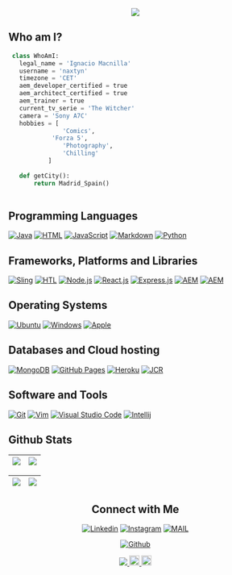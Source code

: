 
<p align="center">
  <img src="https://readme-typing-svg.herokuapp.com?color=FFBD69&size=30&center=true&vCenter=true&width=550&height=70&lines=Hey+There,+I'm+Ignacio;AEM Senior+Developer;AEM+Architect;AEM+Trainer;Forza+5+Player;gametag:+naxtyn">
</p>



## Who am I? 

 ```python
  class WhoAmI:
    legal_name = 'Ignacio Macnilla'
    username = 'naxtyn'
	timezone = 'CET'
    aem_developer_certified = true
    aem_architect_certified = true
    aem_trainer = true
    current_tv_serie = 'The Witcher'
    camera = 'Sony A7C'
	hobbies = [
				'Comics',
             'Forza 5',
			 	'Photography',
				'Chilling'
			]
	
	def getCity():
		return Madrid_Spain()
	
 ```

## Programming Languages

<p>
    <a href="#"><img alt="Java" src="https://img.shields.io/badge/java-%23ED8B00.svg?logo=java&logoColor=blue"></a>
    <a href="#"><img alt="HTML" src="https://img.shields.io/badge/HTML%20-%23E34F26.svg?logo=html5&logoColor=white"></a>
    <a href="#"><img alt="JavaScript" src="https://img.shields.io/badge/JavaScript%20-%23F7DF1E.svg?logo=javascript&logoColor=black"></a>
    <a href="#"><img alt="Markdown" src="https://img.shields.io/badge/Markdown-%23000000.svg?logo=markdown&logoColor=white"></a>
    <a href="#"><img alt="Python" src="https://img.shields.io/badge/python-3670A0?logo=python&logoColor=ffdd54"></a>
</p>

## Frameworks, Platforms and Libraries
<p>
    <a href="#"><img alt="Sling" src="https://img.shields.io/badge/Sling-FFFFFF?logo=apache&logoColor=black"></a>
    <a href="#"><img alt="HTL" src="https://img.shields.io/badge/HTL-FF1B2D?logo=adobe&logoColor=white"></a>
	<a href="#"><img alt="Node.js" src="https://img.shields.io/badge/node.js-6DA55F?logo=node.js&logoColor=white"></a>
	<a href="#"><img alt="React.js" src="https://img.shields.io/badge/react-%2320232a.svg?logo=react&logoColor=%2361DAFB"></a>
	<a href="#"><img alt="Express.js" src="https://img.shields.io/badge/express.js-%23404d59.svg?logo=express&logoColor=%2361DAFB"></a>
    <a href="#"><img alt="AEM" src="https://img.shields.io/badge/AEM 6.x-FF1B2D?logo=adobe&logoColor=white"></a>
    <a href="#"><img alt="AEM" src="https://img.shields.io/badge/AEM Cloud-FF1B2D?logo=adobe&logoColor=white"></a>
</p>

## Operating Systems
<p>
	<a href="#"><img alt="Ubuntu" src="https://img.shields.io/badge/Ubuntu-557C94?logo=ubuntu&logoColor=white"></a>
	<a href="#"><img alt="Windows" src="https://img.shields.io/badge/Windows-0078D6?logo=windows&logoColor=white"></a>
	<a href="#"><img alt="Apple" src="https://img.shields.io/badge/mac%20os-000000?logo=apple&logoColor=white"></a>
	
</p>

## Databases and Cloud hosting

<p>
	<a href="#"><img alt="MongoDB" src="https://img.shields.io/badge/MongoDB-%234ea94b.svg?logo=mongodb&logoColor=white"></a>
    <a href="#"><img alt="GitHub Pages" src="https://img.shields.io/badge/GitHub%20Pages-%23327FC7.svg?logo=github&logoColor=white"></a>
    <a href="#"><img alt="Heroku" src="https://img.shields.io/badge/Heroku%20-%23430098.svg?logo=heroku&logoColor=white"></a>
    <a href="#"><img alt="JCR" src="https://img.shields.io/badge/JCR-FFFFFF?logo=apache&logoColor=black"></a>
</p> 

## Software and Tools
<p>
    <a href="#"><img alt="Git" src="https://img.shields.io/badge/Git%20-%23F05033.svg?logo=git&logoColor=white"></a>
	<a href="#"><img alt="Vim" src="https://img.shields.io/badge/VIM-%2311AB00.svg?logo=vim&logoColor=white"></a>
    <a href="#"><img alt="Visual Studio Code" src="https://img.shields.io/badge/Visual%20Studio%20Code-0078d7.svg?logo=visual-studio-code&logoColor=white"></a>
	<a href="#"><img alt="Intellij" src="https://img.shields.io/badge/IntelliJ&nbsp;IDEA-000000.svg?logo=intellij-idea&logoColor=white"></a>
</p>
 
## Github Stats

<img src="https://github-readme-stats.vercel.app/api?username=mancillaign&&show_icons=true&count_private=true&theme=onedark">|<img src="https://github-readme-streak-stats.herokuapp.com/?user=mancillaign&theme=onedark"/>
|---|---|

<img src="https://github-readme-stats.vercel.app/api?username=naxtyn&&show_icons=true&count_private=true&theme=dracula">|<img src="https://github-readme-streak-stats.herokuapp.com/?user=mancillaign&theme=dracula"/>
|---|---|



<h2 align="center"> Connect with Me</h2>

<p align="center">
  <a href="https://www.linkedin.com/in/ignacio-emmanuel-mancilla-olivares-17a6118b/"><img alt="Linkedin" title="Ignacio Mancilla Linkedin" src="https://img.shields.io/badge/LinkedIn-0077B5?style=for-the-badge&logo=linkedin&logoColor=white"></a>
  <a href="https://www.instagram.com/naxtyn/"><img alt="Instagram" title="Ignacio's Instagram" src="https://img.shields.io/badge/Instagram-E4405F?style=for-the-badge&logo=instagram&logoColor=white"></a>
  <a href="mailto:ignacio.mancilla@anseris.es"><img alt="MAIL" title="Ignacio's Mail" src="https://img.shields.io/badge/Mail-D14836?style=for-the-badge&logo=gmail&logoColor=white"></a>
 </p>
 <p align="center">
  
</p>
<p align="center">
 <a href="https://github.com/mancillaign"><img alt="Github" title="Ignacio's Github" src="https://img.shields.io/badge/github-%23121011.svg?style=for-the-badge&logo=github&logoColor=white"></a>
</p>

<p align="center">
    <a href="https://github.com/mancillaign">
        <img src="https://komarev.com/ghpvc/?username=mancillaign"/>
    </a>
    <a href="https://github.com/mancillaign">
        <img height="20" src="https://img.shields.io/github/followers/mancillaign?label=follow&logo=github" />
	</a>
	 <a href="https://github.com/mancillaign">
        <img height="20" src="https://img.shields.io/github/stars/mancillaign?label=stars&logo=github" />
	</a>
</p>
